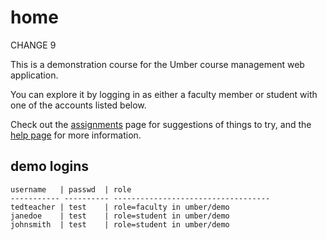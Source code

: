 home
====

CHANGE 9

This is a demonstration course for the Umber
course management web application.  

You can explore it by logging in as either a faculty
member or student with one of the accounts listed below.

Check out the [assignments](~/special/assignments) page for
suggestions of things to try, and the [help page](/help_page_url)
for more information.

demo logins
-----------

    username   | passwd  | role
    ----------- ---------- -----------------------------------
    tedteacher | test    | role=faculty in umber/demo
    janedoe    | test    | role=student in umber/demo
    johnsmith  | test    | role=student in umber/demo


